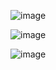 
![image](https://github.com/shubham-sinha-610/cricket_dashboard1/assets/134909682/34ae754d-2cd5-41e7-a17b-f65ac7e54aca)


![image](https://github.com/shubham-sinha-610/cricket_dashboard1/assets/134909682/2ab39d75-aae7-4126-8a00-46f3a716dc6c)

![image](https://github.com/shubham-sinha-610/cricket_dashboard1/assets/134909682/6a5a03a1-c180-47ad-9022-9bef513570b5)
